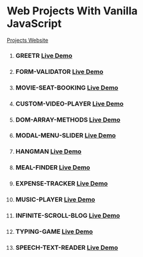 # Web Projects With Vanilla JavaScript

[Projects Website](https://nasiriqbaluk.github.io/JS-Projects)

1. ### GREETR [Live Demo](https://nasiriqbaluk.github.io/JS-Projects/GREETR/)

1. ### FORM-VALIDATOR [Live Demo](https://nasiriqbaluk.github.io/JS-Projects/FORM-VALIDATOR/)

1. ### MOVIE-SEAT-BOOKING [Live Demo](https://nasiriqbaluk.github.io/JS-Projects/MOVIE-SEAT-BOOKING/)

1. ### CUSTOM-VIDEO-PLAYER [Live Demo](https://nasiriqbaluk.github.io/JS-Projects/CUSTOM-VIDEO-PLAYER/)

1. ### DOM-ARRAY-METHODS [Live Demo](https://nasiriqbaluk.github.io/JS-Projects/DOM-ARRAY-METHODS/)

1. ### MODAL-MENU-SLIDER [Live Demo](https://nasiriqbaluk.github.io/JS-Projects/MODAL-MENU-SLIDER/)

1. ### HANGMAN [Live Demo](https://nasiriqbaluk.github.io/JS-Projects/HANGMAN/)

1. ### MEAL-FINDER [Live Demo](https://nasiriqbaluk.github.io/JS-Projects/MEAL-FINDER/)

1. ### EXPENSE-TRACKER [Live Demo](https://nasiriqbaluk.github.io/JS-Projects/EXPENSE-TRACKER/)

1. ### MUSIC-PLAYER [Live Demo](https://nasiriqbaluk.github.io/JS-Projects/MUSIC-PLAYER/)

1. ### INFINITE-SCROLL-BLOG [Live Demo](https://nasiriqbaluk.github.io/JS-Projects/INFINITE-SCROLL-BLOG/)

1. ### TYPING-GAME [Live Demo](https://nasiriqbaluk.github.io/JS-Projects/TYPING-GAME/)

1. ### SPEECH-TEXT-READER [Live Demo](https://nasiriqbaluk.github.io/JS-Projects/SPEECH-TEXT-READER/)


